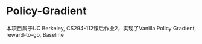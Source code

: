 # Policy-Gradient

本项目属于UC Berkeley, CS294-112课后作业2，实现了Vanilla Policy Gradient, reward-to-go, Baseline
